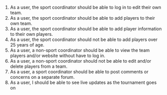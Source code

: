 1. As a user, the sport coordinator should be able to log in to edit their own team.
2. As a user, the sport coordinator should be able to add players to their own team.
3. As a user, the sport coordinator should be able to add player information to their own players.
4. As a user, the sport coordinator should not be able to add players over 25 years of age.
5. As a user, a non-sport coordinator should be able to view the team players and/or website without have to log in.
6. As a user, a non-sport coordinator should not be able to edit and/or delete players from a team.
7. As a user, a sport coordinator should be able to post comments or concerns on a separate forum.
8. As a user, I should be able to see live updates as the tournament goes on
